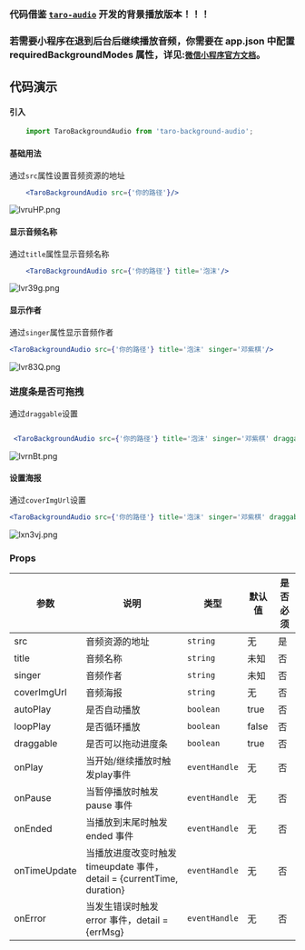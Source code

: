 ### 代码借鉴 [`taro-audio`](https://www.npmjs.com/package/taro-audio) 开发的背景播放版本！！！
### 若需要小程序在退到后台后继续播放音频，你需要在 app.json 中配置 requiredBackgroundModes 属性，详见:[`微信小程序官方文档`](https://developers.weixin.qq.com/miniprogram/dev/reference/configuration/app.html#requiredBackgroundModes)。

## 代码演示
#### 引入
```typescript jsx
    import TaroBackgroundAudio from 'taro-background-audio';
```
#### 基础用法

通过`src`属性设置音频资源的地址

``` jsx
    <TaroBackgroundAudio src={'你的路径'}/>
```

![lvruHP.png](http://cdn.hixiaoya.com/taro-audioPlayer/1.png)

#### 显示音频名称

通过`title`属性显示音频名称

``` jsx
    <TaroBackgroundAudio src={'你的路径'} title='泡沫'/>
```

![lvr39g.png](http://cdn.hixiaoya.com/taro-audioPlayer/2.png)

#### 显示作者

通过`singer`属性显示音频作者

``` jsx harmony
<TaroBackgroundAudio src={'你的路径'} title='泡沫' singer='邓紫棋'/>
```
![lvr83Q.png](http://cdn.hixiaoya.com/taro-audioPlayer/3.png)

### 进度条是否可拖拽

通过`draggable`设置
```jsx harmony

 <TaroBackgroundAudio src={'你的路径'} title='泡沫' singer='邓紫棋' draggable={false}/>
```
![lvrnBt.png](http://cdn.hixiaoya.com/taro-audioPlayer/5.png)

#### 设置海报
通过`coverImgUrl`设置

``` jsx harmony
<TaroBackgroundAudio src={'你的路径'} title='泡沫' singer='邓紫棋' draggable coverImgUrl={'你的路径'}/>
```

![lxn3vj.png](http://cdn.hixiaoya.com/taro-audioPlayer/6.png)

### Props

| 参数 | 说明 | 类型 | 默认值 | 是否必须 |
|------|------|------|------|------|
| src | 音频资源的地址  | `string` | 无 | 是 |
| title | 音频名称 | `string` | 未知 | 否 |
| singer | 音频作者 | `string` | 未知 | 否 |
| coverImgUrl | 音频海报 | `string` | 无 | 否 |
| autoPlay | 是否自动播放 | `boolean` | true | 否 |
| loopPlay | 是否循环播放 | `boolean` | false | 否 |
| draggable | 是否可以拖动进度条 | `boolean` | true | 否 |
| onPlay | 当开始/继续播放时触发play事件 | `eventHandle` | 无 | 否 
| onPause | 当暂停播放时触发 pause 事件 | `eventHandle` | 无 | 否
| onEnded | 当播放到末尾时触发 ended 事件 | `eventHandle` | 无 | 否
| onTimeUpdate | 当播放进度改变时触发 timeupdate 事件，detail = {currentTime, duration} | `eventHandle` | 无 | 否
| onError | 当发生错误时触发 error 事件，detail = {errMsg} | `eventHandle` | 无 | 否
